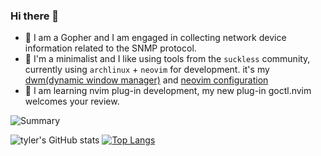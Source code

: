 ### Hi there 👋

- 🔭  I am a Gopher and I am engaged in collecting network device information related to the SNMP protocol.
- 🌱  I'm a minimalist and I like using tools from the `suckless` community, currently using `archlinux` + `neovim` for development. it's my [dwm(dynamic window manager)](https://github.com/BYT0723/dwm) and [neovim configuration](https://github.com/BYT0723/nvim)
- 🤔  I am learning nvim plug-in development, my new plug-in goctl.nvim welcomes your review.
<!--
- 👯 I’m looking to collaborate on ...
- 💬 Ask me about ...
- 📫 How to reach me: ...
- 😄 Pronouns: ...
- ⚡ Fun fact: ...
-->


![Summary](http://github-profile-summary-cards.vercel.app/api/cards/profile-details?username=BYT0723&theme=github)

![tyler's GitHub stats](https://github-readme-stats.vercel.app/api?username=BYT0723&show_icons=true)
[![Top Langs](https://github-readme-stats.vercel.app/api/top-langs/?username=BYT0723&layout=compact&exclude_repo=BYT0723,dotfile,wallpapers,blog,byt0723.github.io)](https://github.com/anuraghazra/github-readme-stats)  
